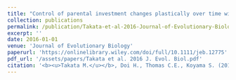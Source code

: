 ```yaml
---
title: "Control of parental investment changes plastically over time with residual reproductive value"
collection: publications
permalink: /publication/Takata-et-al-2016-Journal-of-Evolutionary-Biology
excerpt: ''
date: 2016-01-01
venue: 'Journal of Evolutionary Biology'
paperurl: 'https://onlinelibrary.wiley.com/doi/full/10.1111/jeb.12775'
pdf_url: '/assets/papers/Takata et al. 2016 J. Evol. Biol.pdf'
citation: '<b><u>Takata M.</u></b>, Doi H., Thomas C.E., Koyama S. (2016) <b><i>Journal of Evolutionary Biology</i></b> 29: 199-204.'
---
```


<!-- 論文の要約・解説など入れたければここ打つ -->
